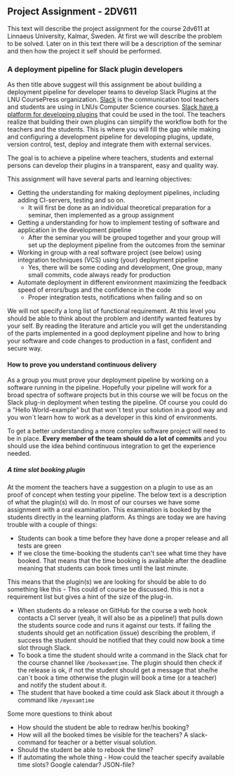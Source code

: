 ## Project Assignment - 2DV611
This text will describe the project assignment for the course 2dv611 at Linnaeus University, Kalmar, Sweden. At first we will describe the problem to be solved. Later on in this text there will be a description of the seminar and then how the project it self should be performed.

### A deployment pipeline for Slack plugin developers
As then title above suggest will this assignment be about building a deployment pipeline for developer teams to develop Slack Plugins at the LNU CoursePress organization. [Slack](https://slack.com) is the communication tool teachers and students are using in LNUs Computer Science courses. [Slack have a platform for developing plugins](https://api.slack.com/) that could be used in the tool. The teachers realize that building their own plugins can simplify the workflow both for the teachers and the students. This is where you will fill the gap while making and configuring a development pipeline for developing plugins, update, version control, test, deploy and integrate them with external services.

The goal is to achieve a pipeline where teachers, students and external persons can develop their plugins in a transparent, easy and quality way.

This assignment will have several parts and learning objectives:

* Getting the understanding for making deployment pipelines, including adding CI-servers, testing and so on.
  * It will first be done as an individual theoretical preparation for a seminar, then implemented as a group assignment
* Getting a understanding for how to implement testing of software and application in the development pipeline
  * After the seminar you will be grouped together and your group will set up the deployment pipeline from the outcomes from the seminar
* Working in group with a real software project (see below) using integration techniques (VCS) using (your) deployment pipeline
  * Yes, there will be some coding and development, One group, many small commits, code always ready for production 
* Automate deployment in different environment maximizing the feedback speed of errors/bugs and the confidence in the code
  * Proper integration tests, notifications when failing and so on

We will not specify a long list of functional requirement. At this level you should be able to think about the problem and identify wanted features by your self. By reading the literature and article you will get the understanding of the parts implemented in a good deployment pipeline and how to bring your software and code changes to production in a fast, confident and secure way. 

#### How to prove you understand continuous delivery
As a group you must prove your deployment pipeline by working on a software running in the pipeline. Hopefully your pipeline will work for a broad spectra of software projects but in this course we will be focus on the Slack plug-in deployment when testing the pipeline. Of course you could do a "Hello World-example" but that won´t test your solution in a good way and you won´t learn how to work as a developer in this kind of environments. 

To get a better understanding a more complex software project will need to be in place. **Every member of the team should do a lot of commits** and you should use the idea behind continuous integration to get the experience needed.

##### A time slot booking plugin
At the moment the teachers have a suggestion on a plugin to use as an proof of concept when testing your pipeline. The below text is a description of what the plugin(s) will do.
In most of our courses we have some assignment with a oral examination. This examination is booked by the students directly in the learning platform. As things are today we are having trouble with a couple of things:

* Students can book a time before they have done a proper release and all tests are green
* If we close the time-booking the students can't see what time they have booked. That means that the time booking is available after the deadline meaning that students can book times until the last minute.

This means that the plugin(s) we are looking for should be able to do something like this - This could of course be discussed. this is not a requirement list but gives a hint of the size of the plug-in.

* When students do a release on GitHub for the course a web hook contacts a CI server (yeah, it will also be as a pipeline!) that pulls down the students source code and runs it against our tests. If failing the students should get an notification (issue) describing the problem, if success the student should be notified that they could now book a time slot through Slack.
* To book a time the student should write a command in the Slack chat for the course channel like `/bookexamtime`. The plugin should then check if the release is ok, if not the student should get a message that she/he can´t book a time otherwise the plugin will book a time (or a teacher) and notify the student about it.
* The student that have booked a time could ask Slack about it through a command like `/myexamtime`

Some more questions to think about

* How should the student be able to redraw her/his booking?
* How will all the booked times be visible for the teachers? A slack-command for teacher or a better visual solution.
* Should the student be able to rebook the time?
* If automating the whole thing - How could the teacher specify available time slots? Google calendar? JSON-file?





